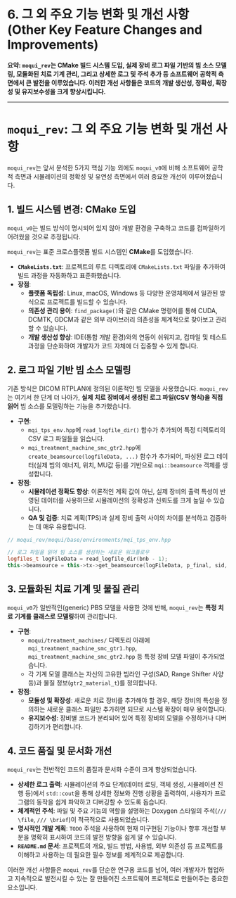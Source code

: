 # 6. 그 외 주요 기능 변화 및 개선 사항 (Other Key Feature Changes and Improvements)

**요약: `moqui_rev`는 CMake 빌드 시스템 도입, 실제 장비 로그 파일 기반의 빔 소스 모델링, 모듈화된 치료 기계 관리, 그리고 상세한 로그 및 주석 추가 등 소프트웨어 공학적 측면에서 큰 발전을 이루었습니다. 이러한 개선 사항들은 코드의 개발 생산성, 정확성, 확장성 및 유지보수성을 크게 향상시킵니다.**

---

# `moqui_rev`: 그 외 주요 기능 변화 및 개선 사항

`moqui_rev`는 앞서 분석한 5가지 핵심 기능 외에도 `moqui_v0`에 비해 소프트웨어 공학적 측면과 시뮬레이션의 정확성 및 유연성 측면에서 여러 중요한 개선이 이루어졌습니다.

## 1. 빌드 시스템 변경: CMake 도입

`moqui_v0`는 빌드 방식이 명시되어 있지 않아 개발 환경을 구축하고 코드를 컴파일하기 어려웠을 것으로 추정됩니다.

`moqui_rev`는 표준 크로스플랫폼 빌드 시스템인 **CMake**를 도입했습니다.

-   **`CMakeLists.txt`**: 프로젝트의 루트 디렉토리에 `CMakeLists.txt` 파일을 추가하여 빌드 과정을 자동화하고 표준화했습니다.
-   **장점**:
    -   **플랫폼 독립성**: Linux, macOS, Windows 등 다양한 운영체제에서 일관된 방식으로 프로젝트를 빌드할 수 있습니다.
    -   **의존성 관리 용이**: `find_package()`와 같은 CMake 명령어를 통해 CUDA, DCMTK, GDCM과 같은 외부 라이브러리 의존성을 체계적으로 찾아보고 관리할 수 있습니다.
    -   **개발 생산성 향상**: IDE(통합 개발 환경)와의 연동이 쉬워지고, 컴파일 및 테스트 과정을 단순화하여 개발자가 코드 자체에 더 집중할 수 있게 합니다.

## 2. 로그 파일 기반 빔 소스 모델링

기존 방식은 DICOM RTPLAN에 정의된 이론적인 빔 모델을 사용했습니다. `moqui_rev`는 여기서 한 단계 더 나아가, **실제 치료 장비에서 생성된 로그 파일(CSV 형식)을 직접 읽어** 빔 소스를 모델링하는 기능을 추가했습니다.

-   **구현**:
    -   `mqi_tps_env.hpp`에 `read_logfile_dir()` 함수가 추가되어 특정 디렉토리의 CSV 로그 파일들을 읽습니다.
    -   `mqi_treatment_machine_smc_gtr2.hpp`에 `create_beamsource(logfileData, ...)` 함수가 추가되어, 파싱된 로그 데이터(실제 빔의 에너지, 위치, MU값 등)를 기반으로 `mqi::beamsource` 객체를 생성합니다.
-   **장점**:
    -   **시뮬레이션 정확도 향상**: 이론적인 계획 값이 아닌, 실제 장비의 출력 특성이 반영된 데이터를 사용하므로 시뮬레이션의 정확성과 신뢰도를 크게 높일 수 있습니다.
    -   **QA 및 검증**: 치료 계획(TPS)과 실제 장비 출력 사이의 차이를 분석하고 검증하는 데 매우 유용합니다.

```cpp
// moqui_rev/moqui/base/environments/mqi_tps_env.hpp

// 로그 파일을 읽어 빔 소스를 생성하는 새로운 워크플로우
logfiles_t logFileData = read_logfile_dir(bnb - 1);
this->beamsource = this->tx->get_beamsource(logFileData, p_final, sid, rangeShifterUsed);
```

## 3. 모듈화된 치료 기계 및 물질 관리

`moqui_v0`가 일반적인(generic) PBS 모델을 사용한 것에 반해, `moqui_rev`는 **특정 치료 기계를 클래스로 모델링**하여 관리합니다.

-   **구현**:
    -   `moqui/treatment_machines/` 디렉토리 아래에 `mqi_treatment_machine_smc_gtr1.hpp`, `mqi_treatment_machine_smc_gtr2.hpp` 등 특정 장비 모델 파일이 추가되었습니다.
    -   각 기계 모델 클래스는 자신의 고유한 빔라인 구성(SAD, Range Shifter 사양 등)과 물질 정보(`gtr2_material_t`)를 정의합니다.
-   **장점**:
    -   **모듈성 및 확장성**: 새로운 치료 장비를 추가해야 할 경우, 해당 장비의 특성을 정의하는 새로운 클래스 파일만 추가하면 되므로 시스템 확장이 매우 용이합니다.
    -   **유지보수성**: 장비별 코드가 분리되어 있어 특정 장비의 모델을 수정하거나 디버깅하기가 편리합니다.

## 4. 코드 품질 및 문서화 개선

`moqui_rev`는 전반적인 코드의 품질과 문서화 수준이 크게 향상되었습니다.

-   **상세한 로그 출력**: 시뮬레이션의 주요 단계(데이터 로딩, 객체 생성, 시뮬레이션 진행 등)에서 `std::cout`을 통해 상세한 정보와 진행 상황을 출력하여, 사용자가 프로그램의 동작을 쉽게 파악하고 디버깅할 수 있도록 돕습니다.
-   **체계적인 주석**: 파일 및 주요 기능의 역할을 설명하는 Doxygen 스타일의 주석(`/// \file`, `/// \brief`)이 적극적으로 사용되었습니다.
-   **명시적인 개발 계획**: `TODO` 주석을 사용하여 현재 미구현된 기능이나 향후 개선할 부분을 명확히 표시하여 코드의 발전 방향을 쉽게 알 수 있습니다.
-   **`README.md` 문서**: 프로젝트의 개요, 빌드 방법, 사용법, 외부 의존성 등 프로젝트를 이해하고 사용하는 데 필요한 필수 정보를 체계적으로 제공합니다.

이러한 개선 사항들은 `moqui_rev`를 단순한 연구용 코드를 넘어, 여러 개발자가 협업하고 지속적으로 발전시킬 수 있는 잘 만들어진 소프트웨어 프로젝트로 만들어주는 중요한 요소입니다.
